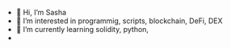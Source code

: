 - 👋 Hi, I’m Sasha
- 👀 I’m interested in programmig, scripts, blockchain, DeFi, DEX
- 🌱 I’m currently learning solidity, python,
- 


<!--

--->
